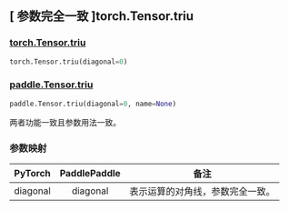 ## [ 参数完全一致 ]torch.Tensor.triu

### [torch.Tensor.triu](https://pytorch.org/docs/stable/generated/torch.Tensor.triu.html#torch.Tensor.triu)

```python
torch.Tensor.triu(diagonal=0)
```

### [paddle.Tensor.triu]()

```python
paddle.Tensor.triu(diagonal=0, name=None)
```

两者功能一致且参数用法一致。

### 参数映射

| PyTorch  | PaddlePaddle |               备注               |
| :------: | :----------: | :------------------------------: |
| diagonal |   diagonal   | 表示运算的对角线，参数完全一致。 |
